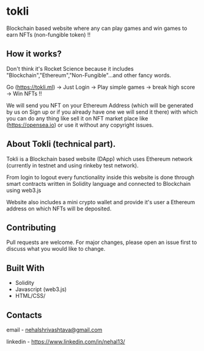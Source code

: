 # tokli
Blockchain based website where any can play games and win games to earn NFTs (non-fungible token) !!

## How it works?
Don't think it's Rocket Science because it includes "Blockchain","Ethereum","Non-Fungible"...and other fancy words.

Go (https://tokli.ml) -> Just Login -> Play simple games -> break high score -> Win NFTs !!

We will send you NFT on your Ethereum Address (which will be generated by us on Sign up or if you already have one we will send it there) with which you can do any thing like sell it on NFT market place like (https://opensea.io) or use it without any copyright issues.  

## About Tokli (technical part).
Tokli is a Blockchain based website (DApp) which uses Ethereum network (currently in testnet and using rinkeby test network). 

From login to logout every functionality inside this website is done through smart contracts  written in Solidity language and connected to Blockchain using web3.js

Website also includes a mini crypto wallet and provide it's user a Ethereum address on which NFTs will be deposited.

## Contributing

Pull requests are welcome. For major changes, please open an issue first to discuss what you would like to change.

## Built With

- Solidity
- Javascript (web3.js)
- HTML/CSS/

## Contacts

email - nehalshrivashtava@gmail.com

linkedin - https://www.linkedin.com/in/nehal13/

